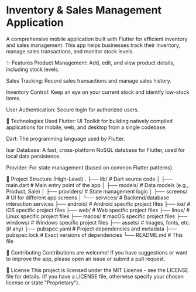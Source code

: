 # Inventory & Sales Management Application


A comprehensive mobile application built with Flutter for efficient inventory and sales management. This app helps businesses track their inventory, manage sales transactions, and monitor stock levels.

✨ Features
Product Management: Add, edit, and view product details, including stock levels.

Sales Tracking: Record sales transactions and manage sales history.

Inventory Control: Keep an eye on your current stock and identify low-stock items.

User Authentication: Secure login for authorized users.



🚀 Technologies Used
Flutter: UI Toolkit for building natively compiled applications for mobile, web, and desktop from a single codebase.

Dart: The programming language used by Flutter.

Isar Database: A fast, cross-platform NoSQL database for Flutter, used for local data persistence.

Provider: For state management (based on common Flutter patterns).




📂 Project Structure (High-Level)
.
├── lib/                     # Dart source code
│   ├── main.dart            # Main entry point of the app
│   ├── models/              # Data models (e.g., Product, Sale)
│   ├── providers/           # State management logic
│   ├── screens/             # UI for different app screens
│   └── services/            # Backend/database interaction services
├── android/                 # Android specific project files
├── ios/                     # iOS specific project files
├── web/                     # Web specific project files
├── linux/                   # Linux specific project files
├── macos/                   # macOS specific project files
├── windows/                 # Windows specific project files
├── assets/                  # Images, fonts, etc. (if any)
├── pubspec.yaml             # Project dependencies and metadata
├── pubspec.lock             # Exact versions of dependencies
└── README.md                # This file

🤝 Contributing
Contributions are welcome! If you have suggestions or want to improve the app, please open an issue or submit a pull request.

📄 License
This project is licensed under the MIT License - see the LICENSE file for details. (If you have a LICENSE file, otherwise specify your chosen license or state "Proprietary").